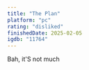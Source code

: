 ```yaml
---
title: "The Plan"
platform: "pc"
rating: "disliked"
finishedDate: 2025-02-05
igdb: "11764"
---
```


Bah, it'S not much
